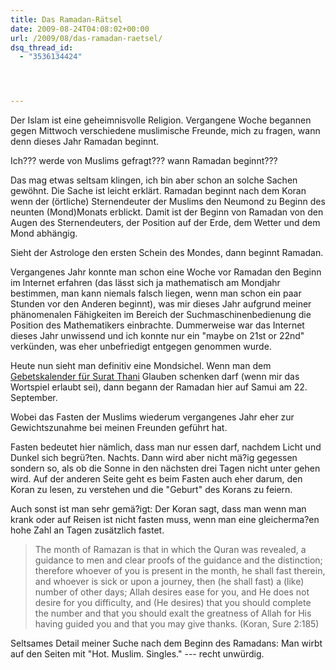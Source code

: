 ```yaml
---
title: Das Ramadan-Rätsel
date: 2009-08-24T04:08:02+00:00
url: /2009/08/das-ramadan-raetsel/
dsq_thread_id:
  - "3536134424"




---
```

Der Islam ist eine geheimnisvolle Religion. Vergangene Woche begannen gegen Mittwoch verschiedene muslimische Freunde, mich zu fragen, wann denn dieses Jahr Ramadan beginnt.

Ich??? werde von Muslims gefragt??? wann Ramadan beginnt???

Das mag etwas seltsam klingen, ich bin aber schon an solche Sachen gewöhnt. Die Sache ist leicht erklärt. Ramadan beginnt nach dem Koran wenn der (örtliche) Sternendeuter der Muslims den Neumond zu Beginn des neunten (Mond)Monats erblickt. Damit ist der Beginn von Ramadan von den Augen des Sternendeuters, der Position auf der Erde, dem Wetter und dem Mond abhängig.

Sieht der Astrologe den ersten Schein des Mondes, dann beginnt Ramadan.

Vergangenes Jahr konnte man schon eine Woche vor Ramadan den Beginn im Internet erfahren (das lässt sich ja mathematisch am Mondjahr bestimmen, man kann niemals falsch liegen, wenn man schon ein paar Stunden vor den Anderen beginnt), was mir dieses Jahr aufgrund meiner phänomenalen Fähigkeiten im Bereich der Suchmaschinenbedienung die Position des Mathematikers einbrachte. Dummerweise war das Internet dieses Jahr unwissend und ich konnte nur ein "maybe on 21st or 22nd" verkünden, was eher unbefriedigt entgegen genommen wurde.

Heute nun sieht man definitiv eine Mondsichel. Wenn man dem [Gebetskalender für Surat Thani][1] Glauben schenken darf (wenn mir das Wortspiel erlaubt sei), dann begann der Ramadan hier auf Samui am 22. September.

Wobei das Fasten der Muslims wiederum vergangenes Jahr eher zur Gewichtszunahme bei meinen Freunden geführt hat.

Fasten bedeutet hier nämlich, dass man nur essen darf, nachdem Licht und Dunkel sich begrü?ten. Nachts. Dann wird aber nicht mä?ig gegessen sondern so, als ob die Sonne in den nächsten drei Tagen nicht unter gehen wird. Auf der anderen Seite geht es beim Fasten auch eher darum, den Koran zu lesen, zu verstehen und die "Geburt" des Korans zu feiern.

Auch sonst ist man sehr gemä?igt: Der Koran sagt, dass man wenn man krank oder auf Reisen ist nicht fasten muss, wenn man eine gleicherma?en hohe Zahl an Tagen zusätzlich fastet.

> The month of Ramazan is that in which the Quran was revealed, a guidance to men and clear proofs of the guidance and the distinction; therefore whoever of you is present in the month, he shall fast therein, and whoever is sick or upon a journey, then (he shall fast) a (like) number of other days; Allah desires ease for you, and He does not desire for you difficulty, and (He desires) that you should complete the number and that you should exalt the greatness of Allah for His having guided you and that you may give thanks. (Koran, Sure 2:185)

Seltsames Detail meiner Suche nach dem Beginn des Ramadans: Man wirbt auf den Seiten mit "Hot. Muslim. Singles." --- recht unwürdig.

 [1]: http://www.guidedways.com/prayertimes/prayertimings-country-thailand-city-Surat+Thani-state--latitude-9.1333-longitude-99.3167.htm
